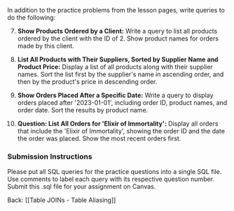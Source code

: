 
In addition to the practice problems from the lesson pages, write queries to do the following:

7. **Show Products Ordered by a Client:** Write a query to list all products ordered by the client with the ID of 2. Show product names for orders made by this client.
   
8. **List All Products with Their Suppliers, Sorted by Supplier Name and Product Price:** Display a list of all products along with their supplier names. Sort the list first by the supplier's name in ascending order, and then by the product's price in descending order.

9. **Show Orders Placed After a Specific Date:** Write a query to display orders placed after '2023-01-01', including order ID, product names, and order date. Sort the results by product name.

10. **Question: List All Orders for 'Elixir of Immortality':** Display all orders that include the 'Elixir of Immortality', showing the order ID and the date the order was placed. Show the most recent orders first.
### Submission Instructions

Please put all SQL queries for the practice questions into a single SQL file. Use comments to label each query with its respective question number. Submit this .sql file for your assignment on Canvas.



Back: [[Table JOINs - Table Aliasing]]